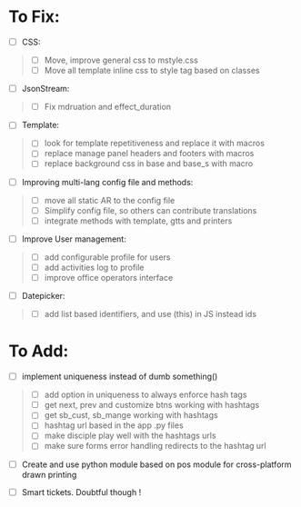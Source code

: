 # To Fix:

- [ ] CSS:
> - [ ] Move, improve general css to mstyle.css
> - [ ] Move all template inline css to style tag based on classes

- [ ] JsonStream:
> - [ ] Fix mdruation and effect_duration 

- [ ] Template:
> - [ ] look for template repetitiveness and replace it with macros
> - [ ] replace manage panel headers and footers with macros
> - [ ] replace background css in base and base_s with macro

- [ ] Improving multi-lang config file and methods:
> - [ ] move all static AR to the config file
> - [ ] Simplify config file, so others can contribute translations
> - [ ] integrate methods with template, gtts and printers

- [ ] Improve User management:
> - [ ] add configurable profile for users
> - [ ] add activities log to profile
> - [ ] improve office operators interface

- [ ] Datepicker:
> - [ ] add list based identifiers, and use (this) in JS instead ids 

# To Add:

- [ ] implement uniqueness instead of dumb something()
> - [ ] add option in uniqueness to always enforce hash tags
> - [ ] get next, prev and customize btns working with hashtags
> - [ ] get sb_cust, sb_mange working with hashtags
> - [ ] hashtag url based in the app .py files
> - [ ] make disciple play well with the hashtags urls
> - [ ] make sure forms error handling redirects to the hashtag url

- [ ] Create and use python module based on pos module for cross-platform drawn printing

- [ ] Smart tickets. Doubtful though !